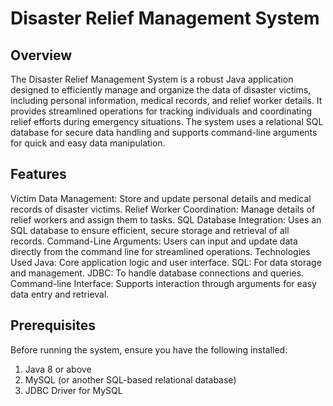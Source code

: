 # Disaster Relief Management System

## Overview
The Disaster Relief Management System is a robust Java application designed to efficiently manage and organize the data of disaster victims, including personal information, medical records, and relief worker details. It provides streamlined operations for tracking individuals and coordinating relief efforts during emergency situations. The system uses a relational SQL database for secure data handling and supports command-line arguments for quick and easy data manipulation.

## Features
Victim Data Management: Store and update personal details and medical records of disaster victims.
Relief Worker Coordination: Manage details of relief workers and assign them to tasks.
SQL Database Integration: Uses an SQL database to ensure efficient, secure storage and retrieval of all records.
Command-Line Arguments: Users can input and update data directly from the command line for streamlined operations.
Technologies Used
Java: Core application logic and user interface.
SQL: For data storage and management.
JDBC: To handle database connections and queries.
Command-line Interface: Supports interaction through arguments for easy data entry and retrieval.

## Prerequisites
Before running the system, ensure you have the following installed:
  1) Java 8 or above
  2) MySQL (or another SQL-based relational database)
  3) JDBC Driver for MySQL
